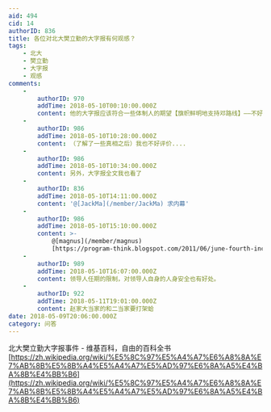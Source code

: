 ```yaml
---
aid: 494
cid: 14
authorID: 836
title: 各位对北大樊立勤的大字报有何观感？
tags:
    - 北大
    - 樊立勤
    - 大字报
    - 观感
comments:
    -
        authorID: 970
        addTime: 2018-05-10T00:10:00.000Z
        content: 他的大字报应该符合一些体制人的期望【旗帜鲜明地支持邓路线】——不好评价
    -
        authorID: 986
        addTime: 2018-05-10T10:28:00.000Z
        content: （了解了一些真相之后）我也不好评价....
    -
        authorID: 986
        addTime: 2018-05-10T10:34:00.000Z
        content: 另外，大字报全文我也看了
    -
        authorID: 836
        addTime: 2018-05-10T14:11:00.000Z
        content: '@[JackMa](/member/JackMa) 求内幕'
    -
        authorID: 986
        addTime: 2018-05-10T15:10:00.000Z
        content: >-
            @[magnus](/member/magnus)
            [https://program-think.blogspot.com/2011/06/june-fourth-incident-0.html](https://program-think.blogspot.com/2011/06/june-fourth-incident-0.html)
    -
        authorID: 989
        addTime: 2018-05-10T16:07:00.000Z
        content: 领导人任期的限制，对领导人自身的人身安全也有好处。
    -
        authorID: 922
        addTime: 2018-05-11T19:01:00.000Z
        content: 赵家大当家的和二当家要打架蛤
date: 2018-05-09T20:06:00.000Z
category: 问答
---
```


北大樊立勤大字报事件 - 维基百科，自由的百科全书 [https://zh.wikipedia.org/wiki/%E5%8C%97%E5%A4%A7%E6%A8%8A%E7%AB%8B%E5%8B%A4%E5%A4%A7%E5%AD%97%E6%8A%A5%E4%BA%8B%E4%BB%B6](https://zh.wikipedia.org/wiki/%E5%8C%97%E5%A4%A7%E6%A8%8A%E7%AB%8B%E5%8B%A4%E5%A4%A7%E5%AD%97%E6%8A%A5%E4%BA%8B%E4%BB%B6)
